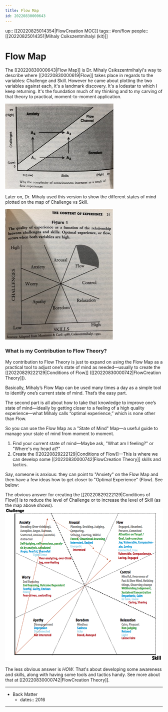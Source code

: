```yaml
---
title: Flow Map
id: 20220830000643
---
```

up:: [[20220825014354|FlowCreation MOC]]
tags:: #on/flow 
people:: [[20220825014351|Mihaly Csikszentmihalyi (kit)]]

# Flow Map
The [[20220830000643|Flow Map]] is Dr. Mihaly Csikszentmihalyi's way to describe where [[20220830000619|Flow]] takes place in regards to the variables: Challenge and Skill. However he came about plotting the two variables against each, it's a landmark discovery. It's a lodestar to which I keep returning. It's the foundation much of my thinking and to my carving of that theory to practical, moment-to-moment application.

![](flow-zone-channel.jpg)

Later on, Dr. Mihaly used this version to show the different states of mind plotted on the map of Challenge vs Skill.

![](flow-map-original.jpg)

### What is my Contribution to Flow Theory?

My contribution to Flow Theory is just to expand on using the Flow Map as a practical tool to adjust one’s state of mind as needed—usually to create the [[20220829222129|Conditions of Flow]] ([[20220830000742|FlowCreation Theory]]).

Basically, Mihaly’s Flow Map can be used many times a day as a simple tool to identify one’s current state of mind. That’s the easy part.

The second part is all about how to take that knowledge to improve one’s state of mind—ideally by getting closer to a feeling of a high quality experience—what Mihaly calls “optimal experience,” which is none other than Flow.

So you can use the Flow Map as a "State of Mind" Map—a useful guide to manage your state of mind from moment to moment.

1. Find your current state of mind—Maybe ask, "What am I feeling?" or "Where's my head at?"
2. Create the [[20220829222129|Conditions of Flow]]—This is where we can develop some [[20220830000742|FlowCreation Theory]] skills and tactics. 

Say, someone is anxious: they can point to "Anxiety" on the Flow Map and then have a few ideas how to get closer to "Optimal Experience" (Flow). See below:

The obvious answer for creating the [[20220829222129|Conditions of Flow]] is to reduce the level of Challenge or to increase the level of Skill (as the map above shows).
![](flow-map.png)

The less obvious answer is *HOW*. That's about developing some awareness and skills, along with having some tools and tactics handy. See more about that at [[20220830000742|FlowCreation Theory]]. 

---

- Back Matter
	- dates:: 2016

---